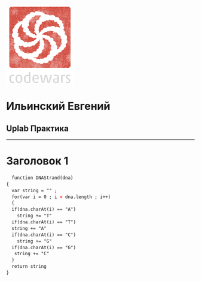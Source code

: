 ![](codewars.png)

# Ильинский Евгений
## Uplab Практика


____
# Заголовок 1
```html
  function DNAStrand(dna)
{
  var string = "" ;
  for(var i = 0 ; i < dna.length ; i++)
  {
  if(dna.charAt(i) == "A")
    string += "T"
  if(dna.charAt(i) == "T")
  string += "A"
  if(dna.charAt(i) == "C")
    string += "G"
  if(dna.charAt(i) == "G")
   string += "C"
  }
  return string 
}
```
